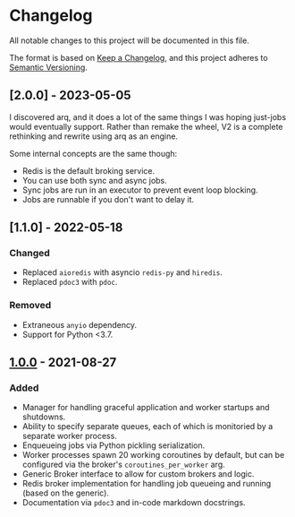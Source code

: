 # Changelog

All notable changes to this project will be documented in this file.

The format is based on [Keep a Changelog](https://keepachangelog.com/en/1.0.0/),
and this project adheres to [Semantic Versioning](https://semver.org/spec/v2.0.0.html).

## [2.0.0] - 2023-05-05

I discovered arq, and it does a lot of the same things I was hoping just-jobs would eventually support. Rather than remake the wheel, V2 is a complete rethinking and rewrite using arq as an engine.

Some internal concepts are the same though:

- Redis is the default broking service.
- You can use both sync and async jobs.
- Sync jobs are run in an executor to prevent event loop blocking.
- Jobs are runnable if you don't want to delay it.

## [1.1.0] - 2022-05-18

### Changed

- Replaced `aioredis` with asyncio `redis-py` and `hiredis`.
- Replaced `pdoc3` with `pdoc`.

### Removed

- Extraneous `anyio` dependency.
- Support for Python <3.7.

## [1.0.0] - 2021-08-27

### Added

- Manager for handling graceful application and worker startups and shutdowns.
- Ability to specify separate queues, each of which is monitoried by a separate worker process.
- Enqueueing jobs via Python pickling serialization.
- Worker processes spawn 20 working coroutines by default, but can be configured via the broker's `coroutines_per_worker` arg.
- Generic Broker interface to allow for custom brokers and logic.
- Redis broker implementation for handling job queueing and running (based on the generic).
- Documentation via `pdoc3` and in-code markdown docstrings.

[unreleased]: https://github.com/thearchitector/just-jobs/compare/v1.0.0...HEAD
[1.0.0]: https://github.com/thearchitector/just-jobs/tree/v1.0.0
